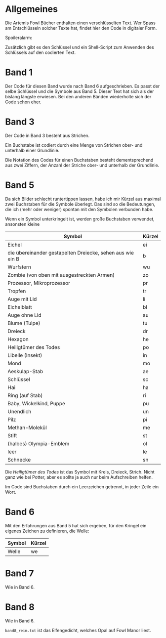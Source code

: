# Allgemeines

Die Artemis Fowl Bücher enthalten einen verschlüsselten Text.
Wer Spass am Entschlüsseln solcher Texte hat, findet hier
den Code in digitaler Form.

Spoileralarm:

Zusätzlich gibt es den Schlüssel und ein Shell-Script zum
Anwenden des Schlüssels auf den codierten Text.

# Band 1

Der Code für diesen Band wurde nach Band 6 aufgeschrieben.
Es passt der selbe Schlüssel und die Symbole aus Band 5.
Dieser Text hat sich als der bislang längste erwiesen. Bei den anderen
Bänden wiederholte sich der Code schon eher.

# Band 3

Der Code in Band 3 besteht aus Strichen.

Ein Buchstabe ist codiert durch eine Menge von Strichen ober- und unterhalb einer Grundlinie.

Die Notation des Codes für einen Buchstaben besteht dementsprechend aus zwei Ziffern,
der Anzahl der Striche ober- und unterhalb der Grundlinie.

# Band 5

Da sich Bilder schlecht runtertippen lassen, habe ich mir Kürzel
aus maximal zwei Buchstaben für die Symbole überlegt.
Das sind so die Bedeutungen, die ich (mehr oder weniger) spontan mit
den Symbolen verbunden habe.

Wenn ein Symbol unterkringelt ist, werden große Buchstaben verwendet,
ansonsten kleine

| Symbol | Kürzel |
| ------ | ------ |
| Eichel | ei |
| die übereinander gestapelten Dreiecke, sehen aus wie ein B | b |
| Wurfstern | wu |
| Zombie (von oben mit ausgestreckten Armen) | zo |
| Prozessor, Mikroprozessor | pr |
| Tropfen | tr |
| Auge mit Lid | li |
| Eichelblatt | bl |
| Auge ohne Lid | au |
| Blume (Tulpe) | tu |
| Dreieck | dr |
| Hexagon | he |
| Heiligtümer des Todes | po |
| Libelle (Insekt) | in |
| Mond | mo |
| Aeskulap-Stab | ae |
| Schlüssel | sc |
| Hai | ha |
| Ring (auf Stab) | ri |
| Baby, Wickelkind, Puppe | pu |
| Unendlich | un |
| Pilz | pi |
| Methan-Molekül | me |
| Stift | st |
| (halbes) Olympia-Emblem | ol |
| leer | le |
| Schnecke | sn |

Die _Heiligtümer des Todes_ ist das Symbol mit
Kreis, Dreieck, Strich. Nicht ganz wie bei Potter,
aber es sollte ja auch nur beim Aufschreiben helfen.

Im Code sind Buchstaben durch ein Leerzeichen getrennt,
in jeder Zeile ein Wort.

# Band 6

Mit den Erfahrungen aus Band 5 hat sich ergeben, für den Kringel
ein eigenes Zeichen zu definieren, die Welle:

| Symbol | Kürzel |
| ------ | ------ |
| Welle  | we     |

# Band 7

Wie in Band 6.

# Band 8

Wie in Band 6.

`band8_reim.txt` ist das Elfengedicht, welches Opal auf Fowl Manor liest.
